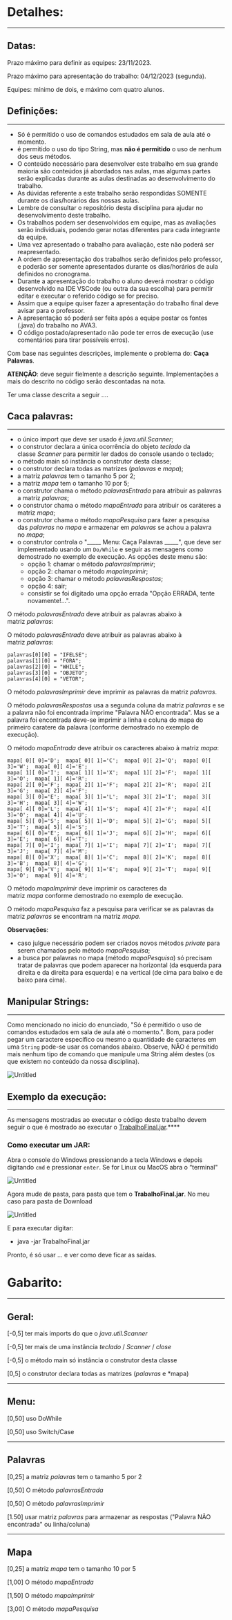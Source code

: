 # Detalhes:

---

## Datas:

Prazo máximo para definir as equipes: 23/11/2023.

Prazo máximo para apresentação do trabalho: 04/12/2023 (segunda).

Equipes: mínimo de dois, e máximo com quatro alunos.

## Definições:

---

- Só é permitido o uso de comandos estudados em sala de aula até o momento.
- é permitido o uso do tipo String, mas **não é permitido** o uso de nenhum dos seus métodos.
- O conteúdo necessário para desenvolver este trabalho em sua grande maioria são conteúdos já abordados nas aulas, mas algumas partes serão explicadas durante as aulas destinadas ao desenvolvimento do trabalho.
- As dúvidas referente a este trabalho serão respondidas SOMENTE durante os dias/horários das nossas aulas.
- Lembre de consultar o repositório desta disciplina para ajudar no desenvolvimento deste trabalho.
- Os trabalhos podem ser desenvolvidos em equipe, mas as avaliações serão individuais, podendo gerar notas diferentes para cada integrante da equipe.
- Uma vez apresentado o trabalho para avaliação, este não poderá ser reapresentado.
- A ordem de apresentação dos trabalhos serão definidos pelo professor, e poderão ser somente apresentados durante os dias/horários de aula definidos no cronograma.
- Durante a apresentação do trabalho o aluno deverá mostrar o código desenvolvido na IDE VSCode (ou outra da sua escolha) para permitir editar e executar o referido código se for preciso.
- Assim que a equipe quiser fazer a apresentação do trabalho final deve avisar para o professor.
- A apresentação só poderá ser feita após a equipe postar os fontes (.java) do trabalho no AVA3.
- O código postado/apresentado não pode ter erros de execução (use comentários para tirar possíveis erros).

Com base nas seguintes descrições, implemente o problema do: **Caça Palavras**.

**ATENÇÃO**: deve seguir fielmente a descrição seguinte. Implementações a mais do descrito no código serão descontadas na nota.

Ter uma classe descrita a seguir ….

## Caca palavras:

---

- o único import que deve ser usado é *java.util.Scanner*;
- o construtor declara a única ocorrência do objeto *teclado* da classe *Scanner* para permitir ler dados do console usando o teclado;
- o método main só instância o construtor desta classe;
- o construtor declara todas as matrizes (*palavras* e *mapa*);
- a matriz *palavras* tem o tamanho 5 por 2;
- a matriz *mapa* tem o tamanho 10 por 5;
- o construtor chama o método *palavrasEntrada* para atribuir as palavras a matriz *palavras*;
- o construtor chama o método *mapaEntrada* para atribuir os caráteres a matriz *mapa*;
- o construtor chama o método *mapaPesquisa* para fazer a pesquisa das *palavras* no *mapa* e armazenar em *palavras* se achou a palavra no *mapa*;
- o construtor controla o "_____ Menu: Caça Palavras _____", que deve ser implementado usando um `Do/While` e seguir as mensagens como demostrado no exemplo de execução. As opções deste menu são:
    - opção 1: chamar o método *palavrasImprimir*;
    - opção 2: chamar o método *mapaImprimir*;
    - opção 3: chamar o método *palavrasRespostas*;
    - opção 4: sair;
    - consistir se foi digitado uma opção errada "Opção ERRADA, tente novamente!...".

O método *palavrasEntrada* deve atribuir as palavras abaixo à matriz *palavras*:

O método *palavrasEntrada* deve atribuir as palavras abaixo à matriz *palavras*:

```
palavras[0][0] = "IFELSE";
palavras[1][0] = "FORA";
palavras[2][0] = "WHILE";
palavras[3][0] = "OBJETO";
palavras[4][0] = "VETOR";

```

O método *palavrasImprimir* deve imprimir as palavras da matriz *palavras*.

O método *palavrasRespostas* usa a segunda coluna da matriz *palavras* e se a palavra não foi encontrada imprime "Palavra NÃO encontrada". Mas se a palavra foi encontrada deve-se imprimir a linha e coluna do mapa do primeiro caratere da palavra (conforme demostrado no exemplo de execução).

O método *mapaEntrada* deve atribuir os caracteres abaixo à matriz *mapa*:

```
mapa[ 0][ 0]='D';  mapa[ 0][ 1]='C';  mapa[ 0][ 2]='Q';  mapa[ 0][ 3]='W';  mapa[ 0][ 4]='E';
mapa[ 1][ 0]='I';  mapa[ 1][ 1]='X';  mapa[ 1][ 2]='F';  mapa[ 1][ 3]='O';  mapa[ 1][ 4]='R';
mapa[ 2][ 0]='F';  mapa[ 2][ 1]='F';  mapa[ 2][ 2]='R';  mapa[ 2][ 3]='G';  mapa[ 2][ 4]='F';
mapa[ 3][ 0]='E';  mapa[ 3][ 1]='L';  mapa[ 3][ 2]='I';  mapa[ 3][ 3]='H';  mapa[ 3][ 4]='W';
mapa[ 4][ 0]='L';  mapa[ 4][ 1]='S';  mapa[ 4][ 2]='F';  mapa[ 4][ 3]='O';  mapa[ 4][ 4]='U';
mapa[ 5][ 0]='S';  mapa[ 5][ 1]='D';  mapa[ 5][ 2]='G';  mapa[ 5][ 3]='T';  mapa[ 5][ 4]='S';
mapa[ 6][ 0]='E';  mapa[ 6][ 1]='J';  mapa[ 6][ 2]='H';  mapa[ 6][ 3]='E';  mapa[ 6][ 4]='T';
mapa[ 7][ 0]='I';  mapa[ 7][ 1]='I';  mapa[ 7][ 2]='I';  mapa[ 7][ 3]='J';  mapa[ 7][ 4]='M';
mapa[ 8][ 0]='X';  mapa[ 8][ 1]='C';  mapa[ 8][ 2]='K';  mapa[ 8][ 3]='B';  mapa[ 8][ 4]='G';
mapa[ 9][ 0]='V';  mapa[ 9][ 1]='E';  mapa[ 9][ 2]='T';  mapa[ 9][ 3]='O';  mapa[ 9][ 4]='R';

```

O método *mapaImprimir* deve imprimir os caracteres da matriz *mapa* conforme demostrado no exemplo de execução.

O método *mapaPesquisa* faz a pesquisa para verificar se as palavras da matriz *palavras* se encontram na matriz *mapa*.

**Observações**:

- caso julgue necessário podem ser criados novos métodos *private* para serem chamados pelo método *mapaPesquisa*;
- a busca por palavras no mapa (método *mapaPesquisa*) só precisam tratar de palavras que podem aparecer na horizontal (da esquerda para direita e da direita para esquerda) e na vertical (de cima para baixo e de baixo para cima).

## **Manipular Strings:**

---

Como mencionado no inicio do enunciado, "Só é permitido o uso de comandos estudados em sala de aula até o momento.". Bom, para poder pegar um caractere específico ou mesmo a quantidade de caracteres em uma `String` pode-se usar os comandos abaixo. Observe, NÃO é permitido mais nenhum tipo de comando que manipule uma String além destes (os que existem no conteúdo da nossa disciplina).

![Untitled](https://prod-files-secure.s3.us-west-2.amazonaws.com/d00e4c14-681e-4e54-b67e-40995967f006/87e82fcd-0e98-41f5-93bb-4bd0814aaacd/Untitled.png)

## **Exemplo da execução:**

---

As mensagens mostradas ao executar o código deste trabalho devem seguir o que é mostrado ao executar o [TrabalhoFinal.jar](https://github.com/dalton-reis/IP_Noturno_2023_2/blob/main/TrabalhoFinal/TrabalhoFinal.jar).****

### **Como executar um JAR:**

Abra o console do Windows pressionando a tecla Windows e depois digitando `cmd` e pressionar `enter`. Se for Linux ou MacOS abra o “terminal"

![Untitled](https://prod-files-secure.s3.us-west-2.amazonaws.com/d00e4c14-681e-4e54-b67e-40995967f006/b75edf71-e38f-4b2f-a6ea-ad8620c55305/Untitled.png)

Agora mude de pasta, para pasta que tem o **TrabalhoFinal.jar**. No meu caso para pasta de Download

![Untitled](https://prod-files-secure.s3.us-west-2.amazonaws.com/d00e4c14-681e-4e54-b67e-40995967f006/a9c01e67-e430-4356-9cb9-0da8aa3becaa/Untitled.png)

E para executar digitar:

- java -jar TrabalhoFinal.jar

Pronto, é só usar ... e ver como deve ficar as saídas.

# Gabarito:

---

## Geral:

[-0,5] ter mais imports do que o *java.util.Scanner*

[-0,5] ter mais de uma instância *teclado* / *Scanner* / *close*

[-0,5] o método main só instância o construtor desta classe

[0,5] o construtor declara todas as matrizes (*palavras* e *mapa)

---

## Menu:

[0,50] uso DoWhile

[0,50] uso Switch/Case

---

## Palavras

[0,25] a matriz *palavras* tem o tamanho 5 por 2

[0,50] O método *palavrasEntrada*

[0,50] O método *palavrasImprimir*

[1.50] usar matriz *palavras* para armazenar as respostas ("Palavra NÃO encontrada" ou linha/coluna)

---

## Mapa

[0,25] a matriz *mapa* tem o tamanho 10 por 5

[1,00] O método *mapaEntrada*

[1,50] O método *mapaImprimir*

[3,00] O método *mapaPesquisa*
